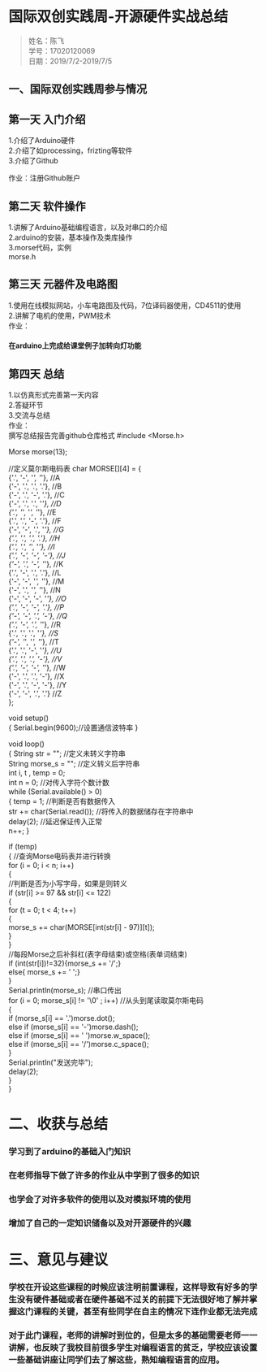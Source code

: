 # 国际双创实践周-开源硬件实战总结
>姓名：陈飞  
>学号：17020120069  
>日期：2019/7/2-2019/7/5

## 一、国际双创实践周参与情况

## 第一天 入门介绍
  1.介绍了Arduino硬件  
  2.介绍了如processing，frizting等软件  
  3.介绍了Github

  作业：注册Github账户

## 第二天 软件操作
1.讲解了Arduino基础编程语言，以及对串口的介绍  
2.arduino的安装，基本操作及类库操作  
3.morse代码，实例  
morse.h

## 第三天  元器件及电路图
1.使用在线模拟网站，小车电路图及代码，7位译码器使用，CD4511的使用  
2.讲解了电机的使用，PWM技术  
作业：  
#### 在arduino上完成给课堂例子加转向灯功能

## 第四天  总结
1.以仿真形式完善第一天内容  
2.答疑环节  
3.交流与总结  
作业：  
撰写总结报告完善github仓库格式
#include <Morse.h>

Morse morse(13);

//定义莫尔斯电码表
char MORSE[][4] = {  
  {'.', '-', '*', '*'}, //A  
  {'-', '.', '.', '.'}, //B  
  {'-', '.', '-', '.'}, //C  
  {'-', '.', '.', '*'}, //D  
  {'.', '*', '*', '*'}, //E  
  {'.', '.', '-', '.'}, //F  
  {'-', '-', '.', '*'}, //G  
  {'.', '.', '.', '.'}, //H  
  {'.', '.', '*', '*'}, //I  
  {'.', '-', '-', '-'}, //J  
  {'-', '.', '-', '*'}, //K  
  {'.', '-', '.', '.'}, //L  
  {'-', '-', '*', '*'}, //M  
  {'-', '.', '*', '*'}, //N  
  {'-', '-', '-', '*'}, //O  
  {'.', '-', '-', '.'}, //P  
  {'-', '-', '.', '-'}, //Q  
  {'.', '-', '.', '*'}, //R  
  {'.', '.', '.', '*'}, //S  
  {'-', '*', '*', '*'}, //T  
  {'.', '.', '-', '*'}, //U  
  {'.', '.', '.', '-'}, //V  
  {'.', '-', '-', '*'}, //W  
  {'-', '.', '.', '-'}, //X  
  {'-', '.', '-', '-'}, //Y  
  {'-', '-', '.', '.'}  //Z  
};

void setup()  
{
  Serial.begin(9600);//设置通信波特率
}

void loop()  
{
  String str = "";  //定义未转义字符串  
  String morse_s = "";  //定义转义后字符串  
  int i, t , temp = 0;  
  int n = 0;  //对传入字符个数计数  
  while (Serial.available() > 0)  
  {
    temp = 1;  //判断是否有数据传入  
    str += char(Serial.read());  //将传入的数据储存在字符串中  
    delay(2);  //延迟保证传入正常  
    n++;
  }

  if (temp)  
  {
    //查询Morse电码表并进行转换  
    for (i = 0; i < n; i++)  
    {  
      //判断是否为小写字母，如果是则转义  
      if (str[i] >= 97 && str[i] <= 122)  
      {  
        for (t = 0; t < 4; t++)  
        {  
          morse_s += char(MORSE[int(str[i] - 97)][t]);  
        }  
      }  
      //每段Morse之后补斜杠(表字母结束)或空格(表单词结束)  
      if (int(str[i])!=32){morse_s += '/';}  
      else{ morse_s += ' ';}  
    }  
    Serial.println(morse_s);  //串口传出  
    for (i = 0; morse_s[i] != '\0' ; i++) //从头到尾读取莫尔斯电码  
    {  
      if (morse_s[i] == '.')morse.dot();  
      else if (morse_s[i] == '-')morse.dash();  
      else if (morse_s[i] == ' ')morse.w_space();  
      else if (morse_s[i] == '/')morse.c_space();  
    }  
    Serial.println("发送完毕");  
    delay(2);  
  }  
}
# 二、收获与总结
  ###  学习到了arduino的基础入门知识
  ###  在老师指导下做了许多的作业从中学到了很多的知识  
  ###  也学会了对许多软件的使用以及对模拟环境的使用
  ###  增加了自己的一定知识储备以及对开源硬件的兴趣

# 三、意见与建议
  ### 学校在开设这些课程的时候应该注明前置课程，这样导致有好多的学生没有硬件基础或者在硬件基础不过关的前提下无法很好地了解并掌握这门课程的关键，甚至有些同学在自主的情况下连作业都无法完成
  ### 对于此门课程，老师的讲解时到位的，但是太多的基础需要老师一一讲解，也反映了我校目前很多学生对编程语言的贫乏，学校应该设置一些基础讲座让同学们去了解这些，熟知编程语言的应用。

